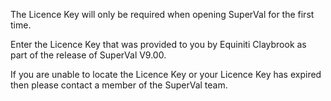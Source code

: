 The Licence Key will only be required when opening SuperVal for the
first time.

Enter the Licence Key that was provided to you by Equiniti Claybrook as
part of the release of SuperVal V9.00.

If you are unable to locate the Licence Key or your Licence Key has
expired then please contact a member of the SuperVal team.
